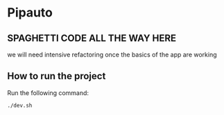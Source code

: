 # Pipauto

## SPAGHETTI CODE ALL THE WAY HERE
we will need intensive refactoring once the basics of the app are working

## How to run the project
Run the following command:
```
./dev.sh
```

